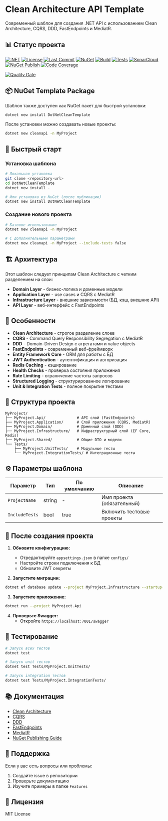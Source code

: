 # Clean Architecture API Template

Современный шаблон для создания .NET API с использованием Clean Architecture, CQRS, DDD, FastEndpoints и MediatR.

## 📊 Статус проекта

[![.NET](https://img.shields.io/badge/.NET-9.0-blue?style=flat-square&logo=.net&label=.NET%20Version)](https://dotnet.microsoft.com/download/dotnet/9.0)
[![License](https://img.shields.io/github/license/mrleo1nid/DotNetCleanTemplate?style=flat-square&label=License)](LICENSE.txt)
[![Last Commit](https://img.shields.io/github/last-commit/mrleo1nid/DotNetCleanTemplate?style=flat-square&logo=github&label=Last%20Commit)](https://github.com/mrleo1nid/DotNetCleanTemplate/commits/main)
[![NuGet](https://img.shields.io/nuget/v/DotNetCleanTemplate?style=flat-square&logo=nuget&label=NuGet%20Version)](https://www.nuget.org/packages/DotNetCleanTemplate/)
[![Build](https://img.shields.io/github/actions/workflow/status/mrleo1nid/DotNetCleanTemplate/build.yml?style=flat-square&logo=github-actions&label=Build%20Status)](https://github.com/mrleo1nid/DotNetCleanTemplate/actions/workflows/build.yml)
[![Tests](https://img.shields.io/github/actions/workflow/status/mrleo1nid/DotNetCleanTemplate/tests.yml?style=flat-square&logo=github-actions&label=Tests%20Status)](https://github.com/mrleo1nid/DotNetCleanTemplate/actions/workflows/tests.yml)
[![SonarCloud](https://img.shields.io/github/actions/workflow/status/mrleo1nid/DotNetCleanTemplate/sonarcloud.yml?style=flat-square&logo=sonarcloud&label=SonarCloud%20Analysis)](https://github.com/mrleo1nid/DotNetCleanTemplate/actions/workflows/sonarcloud.yml)
[![NuGet Publish](https://img.shields.io/github/actions/workflow/status/mrleo1nid/DotNetCleanTemplate/nuget-publish.yml?style=flat-square&logo=nuget&label=NuGet%20Publish)](https://github.com/mrleo1nid/DotNetCleanTemplate/actions/workflows/nuget-publish.yml)
[![Code Coverage](https://sonarcloud.io/api/project_badges/measure?project=mrleo1nid_DotNetCleanTemplate&metric=coverage&style=flat-square&label=Code%20Coverage)](https://sonarcloud.io/project/overview?id=mrleo1nid_DotNetCleanTemplate)

[![Quality Gate](https://sonarcloud.io/api/project_badges/quality_gate?project=mrleo1nid_DotNetCleanTemplate&style=flat-square&label=Quality%20Gate)](https://sonarcloud.io/project/overview?id=mrleo1nid_DotNetCleanTemplate)

## 📦 NuGet Template Package

Шаблон также доступен как NuGet пакет для быстрой установки:

```bash
dotnet new install DotNetCleanTemplate
```

После установки можно создавать новые проекты:

```bash
dotnet new cleanapi -n MyProject
```

## 🚀 Быстрый старт

### Установка шаблона

```bash
# Локальная установка
git clone <repository-url>
cd DotNetCleanTemplate
dotnet new install .

# Или установка из NuGet (после публикации)
dotnet new install DotNetCleanTemplate
```

### Создание нового проекта

```bash
# Базовое использование
dotnet new cleanapi -n MyProject

# С дополнительными параметрами
dotnet new cleanapi -n MyProject --include-tests false
```

## 🏗️ Архитектура

Этот шаблон следует принципам Clean Architecture с четким разделением на слои:

- **Domain Layer** - бизнес-логика и доменные модели
- **Application Layer** - use cases и CQRS с MediatR
- **Infrastructure Layer** - внешние зависимости (БД, кэш, внешние API)
- **API Layer** - веб-интерфейс с FastEndpoints

## 🎯 Особенности

- **Clean Architecture** - строгое разделение слоев
- **CQRS** - Command Query Responsibility Segregation с MediatR
- **DDD** - Domain-Driven Design с агрегатами и value objects
- **FastEndpoints** - современный веб-фреймворк
- **Entity Framework Core** - ORM для работы с БД
- **JWT Authentication** - аутентификация и авторизация
- **Redis Caching** - кэширование
- **Health Checks** - проверка состояния приложения
- **Rate Limiting** - ограничение частоты запросов
- **Structured Logging** - структурированное логирование
- **Unit & Integration Tests** - полное покрытие тестами

## 📁 Структура проекта

```
MyProject/
├── MyProject.Api/              # API слой (FastEndpoints)
├── MyProject.Application/      # Слой приложения (CQRS, MediatR)
├── MyProject.Domain/           # Доменный слой (DDD)
├── MyProject.Infrastructure/   # Инфраструктурный слой (EF Core, Redis)
├── MyProject.Shared/           # Общие DTO и модели
└── Tests/
    ├── MyProject.UnitTests/    # Модульные тесты
    └── MyProject.IntegrationTests/ # Интеграционные тесты
```

## ⚙️ Параметры шаблона

| Параметр | Тип | По умолчанию | Описание |
|----------|-----|--------------|----------|
| `ProjectName` | string | - | Имя проекта (обязательный) |
| `IncludeTests` | bool | true | Включить тестовые проекты |

## 🔧 После создания проекта

1. **Обновите конфигурацию:**
   - Отредактируйте `appsettings.json` в папке `configs/`
   - Настройте строки подключения к БД
   - Обновите JWT секреты

2. **Запустите миграции:**
```bash
dotnet ef database update --project MyProject.Infrastructure --startup-project MyProject.Api
```

3. **Запустите приложение:**
```bash
dotnet run --project MyProject.Api
```

4. **Проверьте Swagger:**
   - Откройте `https://localhost:7001/swagger`

## 🧪 Тестирование

```bash
# Запуск всех тестов
dotnet test

# Запуск unit тестов
dotnet test Tests/MyProject.UnitTests/

# Запуск integration тестов
dotnet test Tests/MyProject.IntegrationTests/
```

## 📚 Документация

- [Clean Architecture](https://blog.cleancoder.com/uncle-bob/2012/08/13/the-clean-architecture.html)
- [CQRS](https://martinfowler.com/bliki/CQRS.html)
- [DDD](https://martinfowler.com/bliki/DomainDrivenDesign.html)
- [FastEndpoints](https://fast-endpoints.com/)
- [MediatR](https://github.com/jbogard/MediatR)
- [NuGet Publishing Guide](Docs/NUGET_PUBLISHING.md)

## 🤝 Поддержка

Если у вас есть вопросы или проблемы:

1. Создайте issue в репозитории
2. Проверьте документацию
3. Изучите примеры в папке `Features`

## 📄 Лицензия

MIT License
